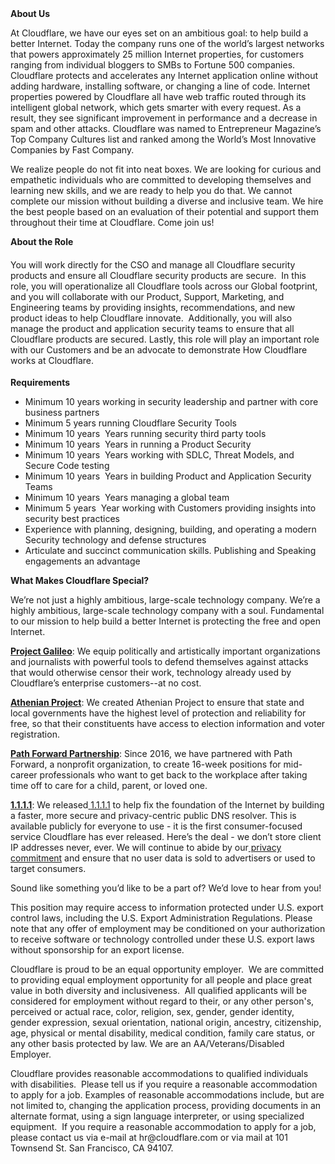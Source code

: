 <div class="content-intro">
	<div><strong>About Us</strong></div>
	<div>
		<p><span style="font-weight: 400;">At Cloudflare, we have our eyes set on an ambitious goal: to help build a better Internet. Today the company runs one of the world’s largest networks that powers approximately 25 million Internet properties, for customers ranging from individual bloggers to SMBs to Fortune 500 companies. Cloudflare protects and accelerates any Internet application online without adding hardware, installing software, or changing a line of code. Internet properties powered by Cloudflare all have web traffic routed through its intelligent global network, which gets smarter with every request. As a result, they see significant improvement in performance and a decrease in spam and other attacks. Cloudflare was named to Entrepreneur Magazine’s Top Company Cultures list and ranked among the World’s Most Innovative Companies by Fast Company.</span><span style="font-weight: 400;">&nbsp;</span></p>
		<p><span style="font-weight: 400;">We realize people do not fit into neat boxes. We are looking for curious and empathetic individuals who are committed to developing themselves and learning new skills, and we are ready to help you do that. We cannot complete our mission without building a diverse and inclusive team. We hire the best people based on an evaluation of their potential and support them throughout their time at Cloudflare. Come join us!&nbsp;</span></p>
	</div>
</div>
<p><strong>About the Role</strong></p>
<h4><span style="font-weight: 400;">You will work directly for the CSO and manage all Cloudflare security products and ensure all Cloudflare security products are secure.&nbsp; In this role, you will operationalize all Cloudflare tools across our Global footprint, and you will collaborate with our Product, Support, Marketing, and Engineering teams by providing insights, recommendations, and new product ideas to help Cloudflare innovate.&nbsp; Additionally, you will also manage the product and application security teams to ensure that all Cloudflare products are secured. Lastly, this role will play an important role with our Customers and be an advocate to demonstrate How Cloudflare works at Cloudflare.</span></h4>
<p><strong>Requirements</strong></p>
<ul>
	<li style="font-weight: 400;"><span style="font-weight: 400;">Minimum 10 years working in security leadership and partner with core business partners</span></li>
	<li style="font-weight: 400;"><span style="font-weight: 400;">Minimum 5 years running Cloudflare Security Tools</span></li>
	<li style="font-weight: 400;"><span style="font-weight: 400;">Minimum 10 years &nbsp;Years running security third party tools</span></li>
	<li style="font-weight: 400;"><span style="font-weight: 400;">Minimum 10 years &nbsp;Years in running a Product Security&nbsp;</span></li>
	<li style="font-weight: 400;"><span style="font-weight: 400;">Minimum 10 years &nbsp;Years working with SDLC, Threat Models, and Secure Code testing</span></li>
	<li style="font-weight: 400;"><span style="font-weight: 400;">Minimum 10 years &nbsp;Years in building Product and Application Security Teams</span></li>
	<li style="font-weight: 400;"><span style="font-weight: 400;">Minimum 10 years &nbsp;Years managing a global team</span></li>
	<li style="font-weight: 400;"><span style="font-weight: 400;">Minimum 5 years &nbsp;Year working with Customers providing insights into security best practices</span></li>
	<li style="font-weight: 400;"><span style="font-weight: 400;">Experience with planning, designing, building, and operating a modern Security technology and defense structures</span></li>
	<li style="font-weight: 400;"><span style="font-weight: 400;">Articulate and succinct communication skills. Publishing and Speaking engagements an advantage</span></li>
</ul>
<div class="content-conclusion">
	<p><strong>What Makes Cloudflare Special?</strong></p>
	<p><span style="font-weight: 400;">We’re not just a highly ambitious, large-scale technology company. We’re a highly ambitious, large-scale technology company with a soul. Fundamental to our mission to help build a better Internet is protecting the free and open Internet.</span></p>
	<p><a href="https://blog.cloudflare.com/protecting-free-expression-online/"><strong>Project Galileo</strong></a><span style="font-weight: 400;">: We equip politically and artistically important organizations and journalists with powerful tools to defend themselves against attacks that would otherwise censor their work, technology already used by Cloudflare’s enterprise customers--at no cost.</span></p>
	<p><strong><a href="https://www.cloudflare.com/athenian/">Athenian Project</a></strong><span style="font-weight: 400;">: We created Athenian Project to ensure that state and local governments have the highest level of protection and reliability for free, so that their constituents have access to election information and voter registration.</span></p>
	<p><a href="https://blog.cloudflare.com/tag/path-forward/"><strong>Path Forward Partnership</strong></a><span style="font-weight: 400;">: Since 2016, we have partnered with Path Forward, a nonprofit organization, to create 16-week positions for mid-career professionals who want to get back to the workplace after taking time off to care for a child, parent, or loved one.</span></p>
	<p><a href="https://1.1.1.1/"><strong>1.1.1.1</strong></a><span style="font-weight: 400;">: We released</span><a href="https://1.1.1.1/"> <span style="font-weight: 400;">1.1.1.1</span></a><span style="font-weight: 400;"> to help fix the foundation of the Internet by building a faster, more secure and privacy-centric public DNS resolver. This is available publicly for everyone to use - it is the first consumer-focused service Cloudflare has ever released. Here’s the deal - we don’t store client IP addresses never, ever. We will continue to abide by our</span><a href="https://developers.cloudflare.com/1.1.1.1/privacy/public-dns-resolver"> privacy commitment</a><span style="font-weight: 400;"> and ensure that no user data is sold to advertisers or used to target consumers.</span></p>
	<p><span style="font-weight: 400;">Sound like something you’d like to be a part of? We’d love to hear from you!</span></p>
	<p><span style="font-weight: 400;">This position may require access to information protected under U.S. export control laws, including the U.S. Export Administration Regulations. Please note that any offer of employment may be conditioned on your authorization to receive software or technology controlled under these U.S. export laws without sponsorship for an export license.</span></p>
	<p><span style="font-weight: 400;">Cloudflare is proud to be an equal opportunity employer. &nbsp;We are committed to providing equal employment opportunity for all people and place great value in both diversity and inclusiveness. &nbsp;All qualified applicants will be considered for employment without regard to their, or any other person's, perceived or actual</span> <span style="font-weight: 400;">race, color, religion, sex, gender, gender identity, gender expression, sexual orientation, national origin, ancestry, citizenship, age, physical or mental disability, medical condition, family care status, or any other basis protected by law. </span><span style="font-weight: 400;">We are an AA/Veterans/Disabled Employer.</span></p>
	<p><span style="font-weight: 400;">Cloudflare provides reasonable accommodations to qualified individuals with disabilities. &nbsp;Please tell us if you require a reasonable accommodation to apply for a job. Examples of reasonable accommodations include, but are not limited to, changing the application process, providing documents in an alternate format, using a sign language interpreter, or using specialized equipment. &nbsp;If you require a reasonable accommodation to apply for a job, please contact us via e-mail at </span><span style="font-weight: 400;">hr@cloudflare.com</span><span style="font-weight: 400;"> or via mail at 101 Townsend St. San Francisco, CA 94107.</span></p>
</div>